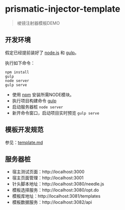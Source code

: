# prismatic-injector-template #

> 棱镜注射器模板DEMO

## 开发环境 ##

假定已经提前装好了 [node.js](https://nodejs.org/) 和 [gulp](http://gulpjs.com/)。

执行如下命令：

	npm install
	gulp
	node server
	gulp serve

- 使用 [npm](https://www.npmjs.com/) 安装所需NODE模块。
- 执行项目构建命令 [gulp](http://gulpjs.com/)
- 启动服务器桩 `node server`
- 新开命令窗口，启动项目实时预览 `gulp serve`

## 模板开发规范 ##

参见：[template.md](./template.md)

## 服务器桩 ##

- 宿主测试页面：http://localhost:3000
- 宿主页面管理：http://localhost:3001
- 针头脚本地址：http://localhost:3080/needle.js
- 模板选择服务：http://localhost:3080/opt.do
- 模板库地址：http://localhost:3081/templates
- 模板数据服务：http://localhost:3082/api
